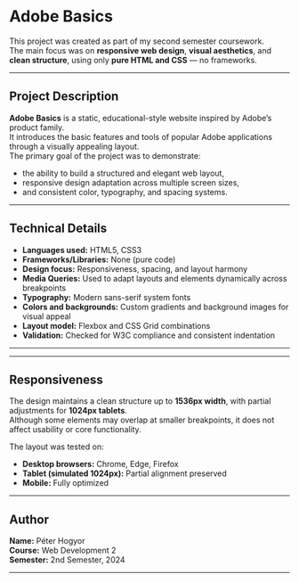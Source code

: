 # Adobe Basics

This project was created as part of my second semester coursework.  
The main focus was on **responsive web design**, **visual aesthetics**, and **clean structure**, using only **pure HTML and CSS** — no frameworks.

---

##  Project Description

**Adobe Basics** is a static, educational-style website inspired by Adobe’s product family.  
It introduces the basic features and tools of popular Adobe applications through a visually appealing layout.  
The primary goal of the project was to demonstrate:
- the ability to build a structured and elegant web layout,
- responsive design adaptation across multiple screen sizes,
- and consistent color, typography, and spacing systems.

---

##  Technical Details

- **Languages used:** HTML5, CSS3  
- **Frameworks/Libraries:** None (pure code)
- **Design focus:** Responsiveness, spacing, and layout harmony  
- **Media Queries:** Used to adapt layouts and elements dynamically across breakpoints  
- **Typography:** Modern sans-serif system fonts  
- **Colors and backgrounds:** Custom gradients and background images for visual appeal  
- **Layout model:** Flexbox and CSS Grid combinations  
- **Validation:** Checked for W3C compliance and consistent indentation  

---

---

##  Responsiveness

The design maintains a clean structure up to **1536px width**, with partial adjustments for **1024px tablets**.  
Although some elements may overlap at smaller breakpoints, it does not affect usability or core functionality.  

The layout was tested on:
- **Desktop browsers:** Chrome, Edge, Firefox  
- **Tablet (simulated 1024px):** Partial alignment preserved  
- **Mobile:** Fully optimized  

---

##  Author

**Name:** Péter Hogyor  
**Course:** Web Development 2  
**Semester:** 2nd Semester, 2024

---

